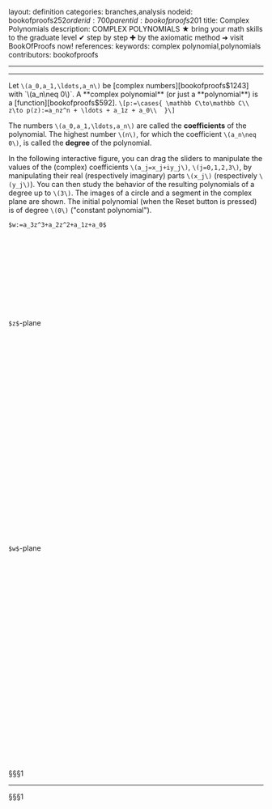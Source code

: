 layout: definition
categories: branches,analysis
nodeid: bookofproofs$252
orderid: 700
parentid: bookofproofs$201
title: Complex Polynomials
description: COMPLEX POLYNOMIALS ★ bring your math skills to the graduate level ✔ step by step ✚ by the axiomatic method ➜ visit BookOfProofs now!
references: 
keywords: complex polynomial,polynomials
contributors: bookofproofs

---


---

Let `\(a_0,a_1,\ldots,a_n\)` be [complex numbers][bookofproofs$1243] with `\(a_n\neq 0\)`. A **complex polynomial** (or just a **polynomial**) is a [function][bookofproofs$592].
`\[p:=\cases{
\mathbb C\to\mathbb C\\
z\to p(z):=a_nz^n + \ldots + a_1z + a_0\\ 
}\]`

The numbers `\(a_0,a_1,\ldots,a_n\)` are called the **coefficients** of the polynomial. The highest number `\(n\)`, for which the coefficient `\(a_n\neq 0\)`, is called the **degree** of the polynomial.

In the following interactive figure, you can drag the sliders to manipulate the values of the (complex) coefficients `\(a_j=x_j+iy_j\)`, `\(j=0,1,2,3\)`, by manipulating their real (respectively imaginary) parts `\(x_j\)` (respectively `\(y_j\)`). You can then study the behavior of the resulting polynomials of a degree up to `\(3\)`. The images of a circle and a segment in the complex plane are shown. The initial polynomial (when the Reset button is pressed) is of degree `\(0\)` ("constant polynomial").

`$w:=a_3z^3+a_2z^2+a_1z+a_0$`

<div id="box2-252a" class="jxgbox centered" style="max-width:400px; width:100%; height:150px;"></div>

`$z$`-plane 

<div id="boxZ-252a" class="jxgbox centered" style="max-width:400px; width:100%; height:400px;"></div>

`$w$`-plane 
<div id="boxW-252a" class="jxgbox centered" style="max-width:400px;width:100%;  height:400px;"></div>

§§§1

---

§§§1

<script type="text/javascript">
 var boardZ = JXG.JSXGraph.initBoard('boxZ-252a', {boundingbox: [-10, 10, 10, -10], showCopyright: false, axis:true, grid:false});
 var p1 = boardZ.create('point',[0,0], {name:'A',size: 2, face: 'o'});
 var p2 = boardZ.create('point',[3,0], {name:'B',size: 2, face: 'o'});
 var ci = boardZ.create('circle',["A","B"], {strokeColor:'#0000ff', strokeWidth:1, fillColor:'#00ff00', fillOpacity:0.5});
 ci.on('drag', function(){ transform();});
 p1.on('drag', function(){ transform();});
 p2.on('drag', function(){ transform();});
 var p3 = boardZ.create('point',[-3,-4], {name:'C',size: 2, face: 'o'});
 var p4 = boardZ.create('point',[4,2], {name:'D',size: 2, face: 'o'});
 var li2 = boardZ.create('line',[p3,p4], {straightFirst:false, straightLast:false, strokeWidth:2, strokeColor:"#ff00ff"});
 p3.on('drag', function(){ transform();});
 p4.on('drag', function(){ transform();});
 li2.on('drag', function(){ transform();});
 
 var brdS = JXG.JSXGraph.initBoard('box2-252a', {boundingbox: [2, 0, 30, -20], showNavigation:false, showCopyright: false, axis:false});
 var ca3 = brdS.create('slider',[[3,-3],[11,-3],[-5,0,5]], {name:'x_3'});
 var ca2 = brdS.create('slider',[[3,-5.5],[11,-5.5],[-5,0,5]], {name:'x_2'});
 var ca1 = brdS.create('slider',[[3,-8],[11,-8],[-5,2,5]], {name:'x_1'});
 var ca0 = brdS.create('slider',[[3,-10.5],[11,-10.5],[-5,0,5]], {name:'x_0'});
 var t3 = brdS.create('text',[15.2,-3,"+ i *"]);
 var cb3 = brdS.create('slider',[[17,-3],[25,-3],[-5,0,5]], {name:'y_3'});
 var t2 = brdS.create('text',[15.2,-5.5,"+ i *"]);
 var cb2 = brdS.create('slider',[[17,-5.5],[25,-5.5],[-5,0,5]], {name:'y_2'});
 var t1 = brdS.create('text',[15.2,-8,"+ i *"]);
 var cb1 = brdS.create('slider',[[17,-8],[25,-8],[-5,2,5]], {name:'y_1'}); 
 var t0 = brdS.create('text',[15.2,-10.5,"+ i *"]);
 var cb0 = brdS.create('slider',[[17,-10.5],[25,-10.5],[-5,0,5]], {name:'y_0'});

 ca3.on('drag',function(){ transform();});
 ca2.on('drag',function(){ transform();});
 ca1.on('drag',function(){ transform();});
 ca0.on('drag',function(){ transform();});
 cb3.on('drag',function(){ transform();});
 cb2.on('drag',function(){ transform();});
 cb1.on('drag',function(){ transform();});
 cb0.on('drag',function(){ transform();});
 
 var button1 = brdS.create('button', [3, -15, 'Reset', function() {
 	ca3.moveTo([7,-3]);
 	ca2.moveTo([7,-5.5]);
 	ca1.moveTo([7.8,-8]);
 	ca0.moveTo([7,-10.5]);
 	cb3.moveTo([21,-3]);
 	cb2.moveTo([21,-5.5]);
 	cb1.moveTo([21,-8]);
 	cb0.moveTo([21,-10.5]);
 	transform();
 }], {});

 var boardW = JXG.JSXGraph.initBoard('boxW-252a', {boundingbox: [-10, 10, 10, -10], showCopyright: false, axis:true, grid:false});

 // image of circle's mid point
 var compc=complexFunction (p1.X(),p1.Y());
 var p1w=boardW.create('point',[compc.real,compc.imaginary], {size:2, name:'p(A)', fixed:true});
 
 // image of segment's ends
 var compc=complexFunction (p3.X(),p3.Y());
 var p3w=boardW.create('point',[compc.real,compc.imaginary], {size:2, name:'p(C)', fixed:true});
 var compc=complexFunction (p4.X(),p4.Y());
 var p4w=boardW.create('point',[compc.real,compc.imaginary], {size:2, name:'p(D)', fixed:true});

 
 // image of circle
 var pArrW = [];

 var N=160;
 var indexOfPointB=0;
 var rad=ci.Radius();
 for (var i=0; lt(i,N); i++) {
	 var t=i/N;
	 if (lt(Math.abs(ci.X(t)-p2.X())+Math.abs(ci.Y(t)-p2.Y()),0.1) ) {
		 indexOfPointB=i; // calculate, which one is the image point of point B and remember it for tranform()
		 var compc=complexFunction (ci.X(t),ci.Y(t));
		 pArrW[i] = boardW.create('point',[compc.real,compc.imaginary], {size:2, name:'p(B)', fixed:true});
	 } else {
		 var compc=complexFunction (ci.X(t),ci.Y(t));
		 pArrW[i] = boardW.create('point',[compc.real,compc.imaginary], {size:0, name:'', fixed:true});
	 }
 }
 var polW = boardW.create('polygon',pArrW, {fillOpacity:0.5, fixed:true});  
 
 // image of segment
 var x=[];
 var y=[];
 for (var i=0; le(i,N); i++) {
	 var t=i/N;
	 var compc=complexFunction (p3.X()+t*(p4.X()-p3.X()),p3.Y()+t*(p4.Y()-p3.Y()));
	 x[i]=compc.real;
	 y[i]=compc.imaginary;
 }
 var segment = boardW.create('curve', [x,y], {strokeWidth:2, strokeColor:"#ff00ff", fixed:true});
 
 function complexFunction(x,y) {
	 var complcoeff=[];
	 complcoeff[^0]=new JXG.Complex(ca0.Value(), cb0.Value());
	 complcoeff[^1]=new JXG.Complex(ca1.Value(), cb1.Value());
	 complcoeff[^2]=new JXG.Complex(ca2.Value(), cb2.Value());
	 complcoeff[^3]=new JXG.Complex(ca3.Value(), cb3.Value()); 
	 
	 var z=new JXG.Complex(x, y);
	 
	 // insert the complex function here
	 // begin of function 
	 var w=new JXG.Complex(0, 0);
	 w.add(complcoeff[^0]);
	 w.add(complcoeff[^1].mult(z));
	 z=z.mult(z); w.add(complcoeff[^2].mult(z));
	 z=z.mult(z); w.add(complcoeff[^3].mult(z));
	 // end of function  

	 return w;
 }

 var offset=0;
 
 function transform() {

	// update circle
	 for (var i=0; lt(i,N); i++) {
		 var t=i/N;
		 if (lt(Math.abs(ci.X(t)-p2.X())+Math.abs(ci.Y(t)-p2.Y()),0.1) ) {
			 offset=i; break; // calculate, which point is the image of point B this time.
		 }
	 }
	 var j=0; 
	 do {
		 var t=(offset+j)/N;
		 var compc=complexFunction (ci.X(t),ci.Y(t)); // when j==0, the image of point B is computed
		 pArrW[(indexOfPointB+j) % N].setPosition(JXG.COORDS_BY_USER,[compc.real,compc.imaginary]);
		 j=j+1
	 } while (lt(j,N));

	 
	 // update circle's mid point
	 var compc=complexFunction (p1.X(),p1.Y()); 
	 p1w.setPosition(JXG.COORDS_BY_USER,[compc.real,compc.imaginary]);

	 // update segment's ends
	 compc=complexFunction (p3.X(),p3.Y()); 
	 p3w.setPosition(JXG.COORDS_BY_USER,[compc.real,compc.imaginary]);
	 compc=complexFunction (p4.X(),p4.Y()); 
	 p4w.setPosition(JXG.COORDS_BY_USER,[compc.real,compc.imaginary]);

	 // update segment
	 var x=[];
	 var y=[];
	 for (var i=0; lt(i,N); i++) {
		 var t=i/N;
		 compc=complexFunction (p3.X()+t*(p4.X()-p3.X()),p3.Y()+t*(p4.Y()-p3.Y()));
		 x[i]=compc.real;
		 y[i]=compc.imaginary;
	 }
	 segment.dataX=x;
	 segment.dataY=y;
	 boardW.update();
 }
</script>


